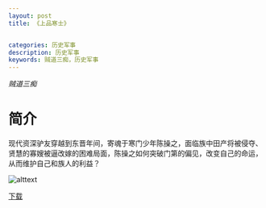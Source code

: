 ```yaml
---
layout: post
title: 《上品寒士》


categories: 历史军事
description: 历史军事
keywords: 贼道三痴，历史军事
---
```


*贼道三痴*

# 简介

现代资深驴友穿越到东晋年间，寄魂于寒门少年陈操之，面临族中田产将被侵夺、贤慧的寡嫂被逼改嫁的困难局面，陈操之如何突破门第的偏见，改变自己的命运，从而维护自己和族人的利益？


![alttext](https://www.twhjw.com/files/article/image/31/31272/31272s.jpg "封面")

[下载](www.google.com)
